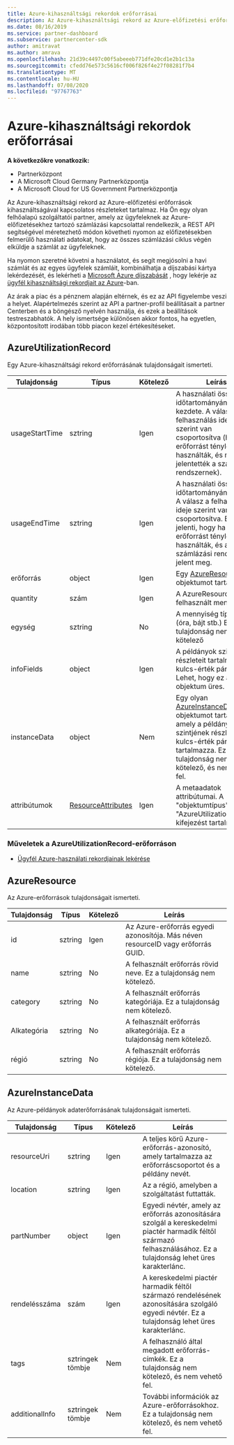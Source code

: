 ```yaml
---
title: Azure-kihasználtsági rekordok erőforrásai
description: Az Azure-kihasználtsági rekord az Azure-előfizetési erőforrások kihasználtságával kapcsolatos részleteket tartalmaz.
ms.date: 08/16/2019
ms.service: partner-dashboard
ms.subservice: partnercenter-sdk
author: amitravat
ms.author: amrava
ms.openlocfilehash: 21d39c4497c00f5abeeeb771dfe20cd1e2b1c13a
ms.sourcegitcommit: cfedd76e573c5616cf006f826f4e27f08281f7b4
ms.translationtype: MT
ms.contentlocale: hu-HU
ms.lasthandoff: 07/08/2020
ms.locfileid: "97767763"
---
```

# <a name="azure-utilization-record-resources"></a>Azure-kihasználtsági rekordok erőforrásai

**A következőkre vonatkozik:**

- Partnerközpont
- A Microsoft Cloud Germany Partnerközpontja
- A Microsoft Cloud for US Government Partnerközpontja

Az Azure-kihasználtsági rekord az Azure-előfizetési erőforrások kihasználtságával kapcsolatos részleteket tartalmaz. Ha Ön egy olyan felhőalapú szolgáltatói partner, amely az ügyfeleknek az Azure-előfizetésekhez tartozó számlázási kapcsolattal rendelkezik, a REST API segítségével méretezhető módon követheti nyomon az előfizetésekben felmerülő használati adatokat, hogy az összes számlázási ciklus végén elküldje a számlát az ügyfeleknek.

Ha nyomon szeretné követni a használatot, és segít megjósolni a havi számlát és az egyes ügyfelek számláit, kombinálhatja a díjszabási kártya lekérdezését, és lekérheti a [Microsoft Azure díjszabását](get-prices-for-microsoft-azure.md) , hogy lekérje az [ügyfél kihasználtsági rekordjait az Azure](get-a-customer-s-utilization-record-for-azure.md)-ban.

Az árak a piac és a pénznem alapján eltérnek, és ez az API figyelembe veszi a helyet. Alapértelmezés szerint az API a partner-profil beállításait a partner Centerben és a böngésző nyelvén használja, és ezek a beállítások testreszabhatók. A hely ismertsége különösen akkor fontos, ha egyetlen, központosított irodában több piacon kezel értékesítéseket.

## <a name="azureutilizationrecord"></a>AzureUtilizationRecord

Egy Azure-kihasználtsági rekord erőforrásának tulajdonságait ismerteti.

| Tulajdonság       | Típus                                      | Kötelező | Leírás                                                                                                                                                                             |
|----------------|-------------------------------------------|----------|-----------------------------------------------------------------------------------------------------------------------------------------------------------------------------------------|
| usageStartTime | sztring                                    | Igen      | A használati összesítés időtartományának kezdete. A válasz a felhasználás ideje szerint van csoportosítva (ha az erőforrást ténylegesen használták, és mikor jelentették a számlázási rendszernek). |
| usageEndTime   | sztring                                    | Igen      | A használati összesítés időtartományának vége. A válasz a felhasználás ideje szerint van csoportosítva. Ez azt jelenti, hogy ha az erőforrást ténylegesen használták, és a számlázási rendszernek jelent meg.   |
| erőforrás       | object                                    | Igen      | Egy [AzureResource](#azureresource) objektumot tartalmaz.                                                                                                                                     |
| quantity       | szám                                    | Igen      | A AzureResource felhasznált mennyiség [.](#azureresource)                                                                                                                           |
| egység           | sztring                                    | No       | A mennyiség típusa (óra, bájt stb.) Ez a tulajdonság nem kötelező                                                                                                                     |
| infoFields     | object                                    | Igen      | A példányok szintjének részleteit tartalmazó kulcs-érték párok. Lehet, hogy ez az objektum üres.                                                                                                                    |
| instanceData   | object                                    | Nem       | Egy olyan [AzureInstanceData](#azureinstancedata) objektumot tartalmaz, amely a példányok szintjének részleteinek kulcs-érték párokat tartalmazza. Ez a tulajdonság nem kötelező, és nem vehető fel.                  |
| attribútumok     | [ResourceAttributes](utility-resources.md#resourceattributes) | Igen      | A metaadatok attribútumai. A "objektumtípus": "AzureUtilizationRecord" kifejezést tartalmazza                                                                                                                |

### <a name="operations-on-the-azureutilizationrecord-resource"></a>Műveletek a AzureUtilizationRecord-erőforráson

- [Ügyfél Azure-használati rekordjainak lekérése](get-a-customer-s-utilization-record-for-azure.md)

## <a name="azureresource"></a>AzureResource

Az Azure-erőforrások tulajdonságait ismerteti.

| Tulajdonság    | Típus   | Kötelező | Leírás                                                                         |
|-------------|--------|----------|-------------------------------------------------------------------------------------|
| id          | sztring | Igen      | Az Azure-erőforrás egyedi azonosítója. Más néven resourceID vagy erőforrás GUID. |
| name        | sztring | No       | A felhasznált erőforrás rövid neve. Ez a tulajdonság nem kötelező.            |
| category    | sztring | No       | A felhasznált erőforrás kategóriája. Ez a tulajdonság nem kötelező.                   |
| Alkategória | sztring | No       | A felhasznált erőforrás alkategóriája. Ez a tulajdonság nem kötelező.               |
| régió      | sztring | No       | A felhasznált erőforrás régiója. Ez a tulajdonság nem kötelező.                     |

## <a name="azureinstancedata"></a>AzureInstanceData

Az Azure-példányok adaterőforrásának tulajdonságait ismerteti.

| Tulajdonság       | Típus             | Kötelező | Leírás                                                                                                        |
|----------------|------------------|----------|--------------------------------------------------------------------------------------------------------------------|
| resourceUri    | sztring           | Igen      | A teljes körű Azure-erőforrás-azonosító, amely tartalmazza az erőforráscsoportot és a példány nevét.                   |
| location       | sztring           | Igen      | Az a régió, amelyben a szolgáltatást futtatták.                                                                               |
| partNumber     | object           | Igen      | Egyedi névtér, amely az erőforrás azonosítására szolgál a kereskedelmi piactér harmadik féltől származó felhasználásához. Ez a tulajdonság lehet üres karakterlánc. |
| rendelésszáma    | szám           | Igen      | A kereskedelmi piactér harmadik féltől származó rendelésének azonosítására szolgáló egyedi névtér. Ez a tulajdonság lehet üres karakterlánc.          |
| tags           | sztringek tömbje | Nem       | A felhasználó által megadott erőforrás-címkék. Ez a tulajdonság nem kötelező, és nem vehető fel.                            |
| additionalInfo | sztringek tömbje | Nem       | További információk az Azure-erőforrásokhoz. Ez a tulajdonság nem kötelező, és nem vehető fel.                          |